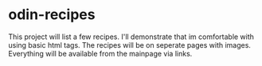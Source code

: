 # odin-recipes
This project will list a few recipes.
I'll demonstrate that im comfortable with using basic html tags.
The recipes will be on seperate pages with images. Everything will be
available from the mainpage via links.
